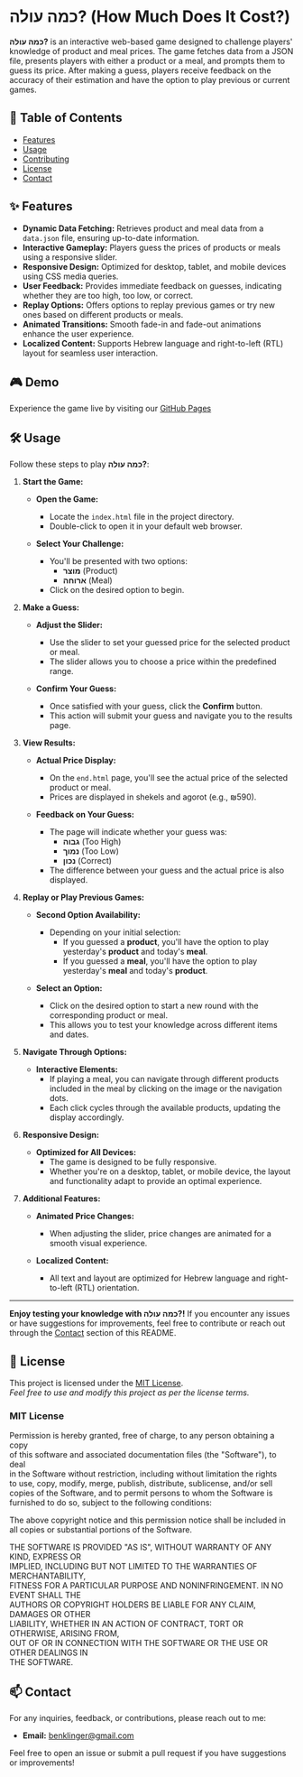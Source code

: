 # כמה עולה? (How Much Does It Cost?)

**כמה עולה?** is an interactive web-based game designed to challenge players' knowledge of product and meal prices. The game fetches data from a JSON file, presents players with either a product or a meal, and prompts them to guess its price. After making a guess, players receive feedback on the accuracy of their estimation and have the option to play previous or current games.

## 📖 Table of Contents

- [Features](#features)
- [Usage](#usage)
- [Contributing](#contributing)
- [License](#license)
- [Contact](#contact)

## ✨ Features

- **Dynamic Data Fetching:** Retrieves product and meal data from a `data.json` file, ensuring up-to-date information.
- **Interactive Gameplay:** Players guess the prices of products or meals using a responsive slider.
- **Responsive Design:** Optimized for desktop, tablet, and mobile devices using CSS media queries.
- **User Feedback:** Provides immediate feedback on guesses, indicating whether they are too high, too low, or correct.
- **Replay Options:** Offers options to replay previous games or try new ones based on different products or meals.
- **Animated Transitions:** Smooth fade-in and fade-out animations enhance the user experience.
- **Localized Content:** Supports Hebrew language and right-to-left (RTL) layout for seamless user interaction.

## 🎮 Demo

Experience the game live by visiting our [GitHub Pages](https://benklinger.github.io/kamaole)

## 🛠️ Usage

Follow these steps to play **כמה עולה?**:

1. **Start the Game:**

   - **Open the Game:**
     - Locate the `index.html` file in the project directory.
     - Double-click to open it in your default web browser.

   - **Select Your Challenge:**
     - You'll be presented with two options:
       - **מוצר** (Product)
       - **ארוחה** (Meal)
     - Click on the desired option to begin.

2. **Make a Guess:**

   - **Adjust the Slider:**
     - Use the slider to set your guessed price for the selected product or meal.
     - The slider allows you to choose a price within the predefined range.

   - **Confirm Your Guess:**
     - Once satisfied with your guess, click the **Confirm** button.
     - This action will submit your guess and navigate you to the results page.

3. **View Results:**

   - **Actual Price Display:**
     - On the `end.html` page, you'll see the actual price of the selected product or meal.
     - Prices are displayed in shekels and agorot (e.g., ₪5<span class="agorot">90</span>).

   - **Feedback on Your Guess:**
     - The page will indicate whether your guess was:
       - **גבוה** (Too High)
       - **נמוך** (Too Low)
       - **נכון** (Correct)
     - The difference between your guess and the actual price is also displayed.

4. **Replay or Play Previous Games:**

   - **Second Option Availability:**
     - Depending on your initial selection:
       - If you guessed a **product**, you'll have the option to play yesterday's **product** and today's **meal**.
       - If you guessed a **meal**, you'll have the option to play yesterday's **meal** and today's **product**.

   - **Select an Option:**
     - Click on the desired option to start a new round with the corresponding product or meal.
     - This allows you to test your knowledge across different items and dates.

5. **Navigate Through Options:**

   - **Interactive Elements:**
     - If playing a meal, you can navigate through different products included in the meal by clicking on the image or the navigation dots.
     - Each click cycles through the available products, updating the display accordingly.

6. **Responsive Design:**

   - **Optimized for All Devices:**
     - The game is designed to be fully responsive.
     - Whether you're on a desktop, tablet, or mobile device, the layout and functionality adapt to provide an optimal experience.

7. **Additional Features:**

   - **Animated Price Changes:**
     - When adjusting the slider, price changes are animated for a smooth visual experience.
   
   - **Localized Content:**
     - All text and layout are optimized for Hebrew language and right-to-left (RTL) orientation.

---

**Enjoy testing your knowledge with כמה עולה?!** If you encounter any issues or have suggestions for improvements, feel free to contribute or reach out through the [Contact](#contact) section of this README.

## 📄 License

This project is licensed under the [MIT License](LICENSE).  
*Feel free to use and modify this project as per the license terms.*

### **MIT License**

Permission is hereby granted, free of charge, to any person obtaining a copy  
of this software and associated documentation files (the "Software"), to deal  
in the Software without restriction, including without limitation the rights  
to use, copy, modify, merge, publish, distribute, sublicense, and/or sell  
copies of the Software, and to permit persons to whom the Software is  
furnished to do so, subject to the following conditions:

The above copyright notice and this permission notice shall be included in  
all copies or substantial portions of the Software.

THE SOFTWARE IS PROVIDED "AS IS", WITHOUT WARRANTY OF ANY KIND, EXPRESS OR  
IMPLIED, INCLUDING BUT NOT LIMITED TO THE WARRANTIES OF MERCHANTABILITY,  
FITNESS FOR A PARTICULAR PURPOSE AND NONINFRINGEMENT. IN NO EVENT SHALL THE  
AUTHORS OR COPYRIGHT HOLDERS BE LIABLE FOR ANY CLAIM, DAMAGES OR OTHER  
LIABILITY, WHETHER IN AN ACTION OF CONTRACT, TORT OR OTHERWISE, ARISING FROM,  
OUT OF OR IN CONNECTION WITH THE SOFTWARE OR THE USE OR OTHER DEALINGS IN  
THE SOFTWARE.

## 📫 Contact

For any inquiries, feedback, or contributions, please reach out to me:

- **Email:** [benklinger@gmail.com](mailto:benklinger@gmail.com)

Feel free to open an issue or submit a pull request if you have suggestions or improvements!

